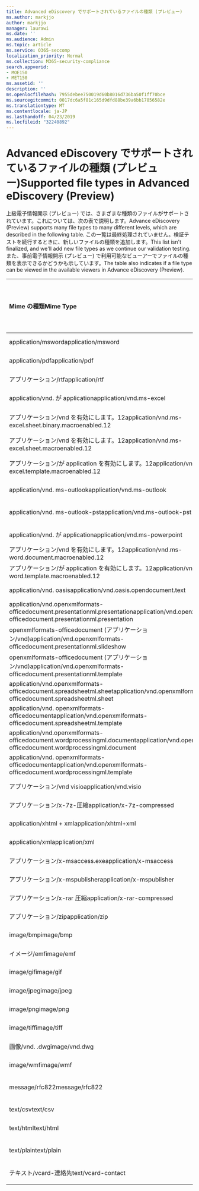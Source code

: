 ```yaml
---
title: Advanced eDiscovery でサポートされているファイルの種類 (プレビュー)
ms.author: markjjo
author: markjjo
manager: laurawi
ms.date: ''
ms.audience: Admin
ms.topic: article
ms.service: O365-seccomp
localization_priority: Normal
ms.collection: M365-security-compliance
search.appverid:
- MOE150
- MET150
ms.assetid: ''
description: ''
ms.openlocfilehash: 7955debee750019d60b8016d736ba50f1ff70bce
ms.sourcegitcommit: 0017dc6a5f81c165d9dfd88be39a6bb17856582e
ms.translationtype: MT
ms.contentlocale: ja-JP
ms.lasthandoff: 04/23/2019
ms.locfileid: "32240892"
---
```

# <a name="supported-file-types-in-advanced-ediscovery-preview"></a><span data-ttu-id="7ded9-102">Advanced eDiscovery でサポートされているファイルの種類 (プレビュー)</span><span class="sxs-lookup"><span data-stu-id="7ded9-102">Supported file types in Advanced eDiscovery (Preview)</span></span>

<span data-ttu-id="7ded9-103">上級電子情報開示 (プレビュー) では、さまざまな種類のファイルがサポートされています。これについては、次の表で説明します。</span><span class="sxs-lookup"><span data-stu-id="7ded9-103">Advance eDiscovery (Preview) supports many file types to many different levels, which are described in the following table.</span></span> <span data-ttu-id="7ded9-104">この一覧は最終処理されていません。検証テストを続行するときに、新しいファイルの種類を追加します。</span><span class="sxs-lookup"><span data-stu-id="7ded9-104">This list isn't finalized, and we'll add new file types as we continue our validation testing.</span></span> <span data-ttu-id="7ded9-105">また、事前電子情報開示 (プレビュー) で利用可能なビューアーでファイルの種類を表示できるかどうかも示しています。</span><span class="sxs-lookup"><span data-stu-id="7ded9-105">The table also indicates if a file type can be viewed in the available viewers in Advance eDiscovery (Preview).</span></span>

| <span data-ttu-id="7ded9-106">Mime の種類</span><span class="sxs-lookup"><span data-stu-id="7ded9-106">Mime Type</span></span> | <span data-ttu-id="7ded9-107">File クラス</span><span class="sxs-lookup"><span data-stu-id="7ded9-107">File class</span></span> | <span data-ttu-id="7ded9-108">ネイティブビューアー</span><span class="sxs-lookup"><span data-stu-id="7ded9-108">Native viewer</span></span> | <span data-ttu-id="7ded9-109">テキストビューアー</span><span class="sxs-lookup"><span data-stu-id="7ded9-109">Text viewer</span></span> | <span data-ttu-id="7ded9-110">ビューアーに注釈を付ける</span><span class="sxs-lookup"><span data-stu-id="7ded9-110">Annotate viewer</span></span> | <span data-ttu-id="7ded9-111">コンテナーの抽出</span><span class="sxs-lookup"><span data-stu-id="7ded9-111">Container extraction</span></span> | <span data-ttu-id="7ded9-112">拡張機能</span><span class="sxs-lookup"><span data-stu-id="7ded9-112">Extensions</span></span> |
| :- | :- | :- | :- | :- | :- | :- |
| <span data-ttu-id="7ded9-113">application/msword</span><span class="sxs-lookup"><span data-stu-id="7ded9-113">application/msword</span></span> | <span data-ttu-id="7ded9-114">Document</span><span class="sxs-lookup"><span data-stu-id="7ded9-114">Document</span></span> | <span data-ttu-id="7ded9-115">はい</span><span class="sxs-lookup"><span data-stu-id="7ded9-115">Yes</span></span> | <span data-ttu-id="7ded9-116">はい</span><span class="sxs-lookup"><span data-stu-id="7ded9-116">Yes</span></span> | <span data-ttu-id="7ded9-117">はい</span><span class="sxs-lookup"><span data-stu-id="7ded9-117">Yes</span></span> | <span data-ttu-id="7ded9-118">いいえ</span><span class="sxs-lookup"><span data-stu-id="7ded9-118">No</span></span> | <span data-ttu-id="7ded9-119">.doc、.dat</span><span class="sxs-lookup"><span data-stu-id="7ded9-119">.doc; .dat</span></span> |
| <span data-ttu-id="7ded9-120">application/pdf</span><span class="sxs-lookup"><span data-stu-id="7ded9-120">application/pdf</span></span> | <span data-ttu-id="7ded9-121">Document</span><span class="sxs-lookup"><span data-stu-id="7ded9-121">Document</span></span> | <span data-ttu-id="7ded9-122">はい</span><span class="sxs-lookup"><span data-stu-id="7ded9-122">Yes</span></span> | <span data-ttu-id="7ded9-123">はい</span><span class="sxs-lookup"><span data-stu-id="7ded9-123">Yes</span></span> | <span data-ttu-id="7ded9-124">はい</span><span class="sxs-lookup"><span data-stu-id="7ded9-124">Yes</span></span> | <span data-ttu-id="7ded9-125">いいえ</span><span class="sxs-lookup"><span data-stu-id="7ded9-125">No</span></span> | <span data-ttu-id="7ded9-126">.pdf</span><span class="sxs-lookup"><span data-stu-id="7ded9-126">.pdf</span></span> |
| <span data-ttu-id="7ded9-127">アプリケーション/rtf</span><span class="sxs-lookup"><span data-stu-id="7ded9-127">application/rtf</span></span> | <span data-ttu-id="7ded9-128">Document</span><span class="sxs-lookup"><span data-stu-id="7ded9-128">Document</span></span> | <span data-ttu-id="7ded9-129">はい</span><span class="sxs-lookup"><span data-stu-id="7ded9-129">Yes</span></span> | <span data-ttu-id="7ded9-130">はい</span><span class="sxs-lookup"><span data-stu-id="7ded9-130">Yes</span></span> | <span data-ttu-id="7ded9-131">はい</span><span class="sxs-lookup"><span data-stu-id="7ded9-131">Yes</span></span> | <span data-ttu-id="7ded9-132">いいえ</span><span class="sxs-lookup"><span data-stu-id="7ded9-132">No</span></span> | <span data-ttu-id="7ded9-133">.rtf;。.doc</span><span class="sxs-lookup"><span data-stu-id="7ded9-133">.rtf;.doc</span></span> |
| <span data-ttu-id="7ded9-134">application/vnd. が application</span><span class="sxs-lookup"><span data-stu-id="7ded9-134">application/vnd.ms-excel</span></span> | <span data-ttu-id="7ded9-135">Document</span><span class="sxs-lookup"><span data-stu-id="7ded9-135">Document</span></span> | <span data-ttu-id="7ded9-136">はい</span><span class="sxs-lookup"><span data-stu-id="7ded9-136">Yes</span></span> | <span data-ttu-id="7ded9-137">はい</span><span class="sxs-lookup"><span data-stu-id="7ded9-137">Yes</span></span> | <span data-ttu-id="7ded9-138">はい</span><span class="sxs-lookup"><span data-stu-id="7ded9-138">Yes</span></span> | <span data-ttu-id="7ded9-139">いいえ</span><span class="sxs-lookup"><span data-stu-id="7ded9-139">No</span></span> | <span data-ttu-id="7ded9-140">.xls、.dat</span><span class="sxs-lookup"><span data-stu-id="7ded9-140">.xls; .dat</span></span> |
| <span data-ttu-id="7ded9-141">アプリケーション/vnd を有効にします。12</span><span class="sxs-lookup"><span data-stu-id="7ded9-141">application/vnd.ms-excel.sheet.binary.macroenabled.12</span></span> | <span data-ttu-id="7ded9-142">生産性/オープンドキュメント形式</span><span class="sxs-lookup"><span data-stu-id="7ded9-142">Productivity / Open Document Format</span></span> | <span data-ttu-id="7ded9-143">はい</span><span class="sxs-lookup"><span data-stu-id="7ded9-143">Yes</span></span> | <span data-ttu-id="7ded9-144">はい</span><span class="sxs-lookup"><span data-stu-id="7ded9-144">Yes</span></span> | <span data-ttu-id="7ded9-145">いいえ</span><span class="sxs-lookup"><span data-stu-id="7ded9-145">No</span></span> | <span data-ttu-id="7ded9-146">いいえ</span><span class="sxs-lookup"><span data-stu-id="7ded9-146">No</span></span> | <span data-ttu-id="7ded9-147">.xlsb</span><span class="sxs-lookup"><span data-stu-id="7ded9-147">.xlsb</span></span> |
| <span data-ttu-id="7ded9-148">アプリケーション/vnd を有効にします。12</span><span class="sxs-lookup"><span data-stu-id="7ded9-148">application/vnd.ms-excel.sheet.macroenabled.12</span></span> | <span data-ttu-id="7ded9-149">Document</span><span class="sxs-lookup"><span data-stu-id="7ded9-149">Document</span></span> | <span data-ttu-id="7ded9-150">はい</span><span class="sxs-lookup"><span data-stu-id="7ded9-150">Yes</span></span> | <span data-ttu-id="7ded9-151">はい</span><span class="sxs-lookup"><span data-stu-id="7ded9-151">Yes</span></span> | <span data-ttu-id="7ded9-152">はい</span><span class="sxs-lookup"><span data-stu-id="7ded9-152">Yes</span></span> | <span data-ttu-id="7ded9-153">いいえ</span><span class="sxs-lookup"><span data-stu-id="7ded9-153">No</span></span> | <span data-ttu-id="7ded9-154">.xlsm</span><span class="sxs-lookup"><span data-stu-id="7ded9-154">.xlsm</span></span> |
| <span data-ttu-id="7ded9-155">アプリケーション/が application を有効にします。12</span><span class="sxs-lookup"><span data-stu-id="7ded9-155">application/vnd.ms-excel.template.macroenabled.12</span></span> | <span data-ttu-id="7ded9-156">生産性/オープンドキュメント形式</span><span class="sxs-lookup"><span data-stu-id="7ded9-156">Productivity / Open Document Format</span></span> | <span data-ttu-id="7ded9-157">いいえ</span><span class="sxs-lookup"><span data-stu-id="7ded9-157">No</span></span> | <span data-ttu-id="7ded9-158">はい</span><span class="sxs-lookup"><span data-stu-id="7ded9-158">Yes</span></span> | <span data-ttu-id="7ded9-159">いいえ</span><span class="sxs-lookup"><span data-stu-id="7ded9-159">No</span></span> | <span data-ttu-id="7ded9-160">いいえ</span><span class="sxs-lookup"><span data-stu-id="7ded9-160">No</span></span> | <span data-ttu-id="7ded9-161">。 xltm</span><span class="sxs-lookup"><span data-stu-id="7ded9-161">.xltm</span></span> |
| <span data-ttu-id="7ded9-162">application/vnd. ms-outlook</span><span class="sxs-lookup"><span data-stu-id="7ded9-162">application/vnd.ms-outlook</span></span> | <span data-ttu-id="7ded9-163">生産性</span><span class="sxs-lookup"><span data-stu-id="7ded9-163">Productivity</span></span> | <span data-ttu-id="7ded9-164">いいえ</span><span class="sxs-lookup"><span data-stu-id="7ded9-164">No</span></span> | <span data-ttu-id="7ded9-165">いいえ</span><span class="sxs-lookup"><span data-stu-id="7ded9-165">No</span></span> | <span data-ttu-id="7ded9-166">いいえ</span><span class="sxs-lookup"><span data-stu-id="7ded9-166">No</span></span> | <span data-ttu-id="7ded9-167">いいえ</span><span class="sxs-lookup"><span data-stu-id="7ded9-167">No</span></span> | <span data-ttu-id="7ded9-168">.msg</span><span class="sxs-lookup"><span data-stu-id="7ded9-168">.msg</span></span> |
| <span data-ttu-id="7ded9-169">application/vnd. ms-outlook-pst</span><span class="sxs-lookup"><span data-stu-id="7ded9-169">application/vnd.ms-outlook-pst</span></span> | <span data-ttu-id="7ded9-170">生産性/コラボレーション</span><span class="sxs-lookup"><span data-stu-id="7ded9-170">Productivity / Collaboration</span></span> | <span data-ttu-id="7ded9-171">いいえ</span><span class="sxs-lookup"><span data-stu-id="7ded9-171">No</span></span> | <span data-ttu-id="7ded9-172">いいえ</span><span class="sxs-lookup"><span data-stu-id="7ded9-172">No</span></span> | <span data-ttu-id="7ded9-173">いいえ</span><span class="sxs-lookup"><span data-stu-id="7ded9-173">No</span></span> | <span data-ttu-id="7ded9-174">はい</span><span class="sxs-lookup"><span data-stu-id="7ded9-174">Yes</span></span> | <span data-ttu-id="7ded9-175">.pst</span><span class="sxs-lookup"><span data-stu-id="7ded9-175">.pst</span></span> |
| <span data-ttu-id="7ded9-176">application/vnd. が application</span><span class="sxs-lookup"><span data-stu-id="7ded9-176">application/vnd.ms-powerpoint</span></span> | <span data-ttu-id="7ded9-177">Document</span><span class="sxs-lookup"><span data-stu-id="7ded9-177">Document</span></span> | <span data-ttu-id="7ded9-178">はい</span><span class="sxs-lookup"><span data-stu-id="7ded9-178">Yes</span></span> | <span data-ttu-id="7ded9-179">はい</span><span class="sxs-lookup"><span data-stu-id="7ded9-179">Yes</span></span> | <span data-ttu-id="7ded9-180">はい</span><span class="sxs-lookup"><span data-stu-id="7ded9-180">Yes</span></span> | <span data-ttu-id="7ded9-181">いいえ</span><span class="sxs-lookup"><span data-stu-id="7ded9-181">No</span></span> | <span data-ttu-id="7ded9-182">.ppt; .pps;。なべ</span><span class="sxs-lookup"><span data-stu-id="7ded9-182">.ppt; .pps;.pot</span></span> |
| <span data-ttu-id="7ded9-183">アプリケーション/vnd を有効にします。12</span><span class="sxs-lookup"><span data-stu-id="7ded9-183">application/vnd.ms-word.document.macroenabled.12</span></span> | <span data-ttu-id="7ded9-184">Document</span><span class="sxs-lookup"><span data-stu-id="7ded9-184">Document</span></span> | <span data-ttu-id="7ded9-185">はい</span><span class="sxs-lookup"><span data-stu-id="7ded9-185">Yes</span></span> | <span data-ttu-id="7ded9-186">はい</span><span class="sxs-lookup"><span data-stu-id="7ded9-186">Yes</span></span> | <span data-ttu-id="7ded9-187">はい</span><span class="sxs-lookup"><span data-stu-id="7ded9-187">Yes</span></span> | <span data-ttu-id="7ded9-188">いいえ</span><span class="sxs-lookup"><span data-stu-id="7ded9-188">No</span></span> | <span data-ttu-id="7ded9-189">.docm</span><span class="sxs-lookup"><span data-stu-id="7ded9-189">.docm</span></span> |
| <span data-ttu-id="7ded9-190">アプリケーション/が application を有効にします。12</span><span class="sxs-lookup"><span data-stu-id="7ded9-190">application/vnd.ms-word.template.macroenabled.12</span></span> | <span data-ttu-id="7ded9-191">Document</span><span class="sxs-lookup"><span data-stu-id="7ded9-191">Document</span></span> | <span data-ttu-id="7ded9-192">はい</span><span class="sxs-lookup"><span data-stu-id="7ded9-192">Yes</span></span> | <span data-ttu-id="7ded9-193">はい</span><span class="sxs-lookup"><span data-stu-id="7ded9-193">Yes</span></span> | <span data-ttu-id="7ded9-194">はい</span><span class="sxs-lookup"><span data-stu-id="7ded9-194">Yes</span></span> | <span data-ttu-id="7ded9-195">いいえ</span><span class="sxs-lookup"><span data-stu-id="7ded9-195">No</span></span> | <span data-ttu-id="7ded9-196">normal.dotm</span><span class="sxs-lookup"><span data-stu-id="7ded9-196">.dotm</span></span> |
| <span data-ttu-id="7ded9-197">application/vnd. oasis</span><span class="sxs-lookup"><span data-stu-id="7ded9-197">application/vnd.oasis.opendocument.text</span></span> | <span data-ttu-id="7ded9-198">Document</span><span class="sxs-lookup"><span data-stu-id="7ded9-198">Document</span></span> | <span data-ttu-id="7ded9-199">はい</span><span class="sxs-lookup"><span data-stu-id="7ded9-199">Yes</span></span> | <span data-ttu-id="7ded9-200">はい</span><span class="sxs-lookup"><span data-stu-id="7ded9-200">Yes</span></span> | <span data-ttu-id="7ded9-201">はい</span><span class="sxs-lookup"><span data-stu-id="7ded9-201">Yes</span></span> | <span data-ttu-id="7ded9-202">いいえ</span><span class="sxs-lookup"><span data-stu-id="7ded9-202">No</span></span> | <span data-ttu-id="7ded9-203">odt</span><span class="sxs-lookup"><span data-stu-id="7ded9-203">.odt;</span></span>  |
| <span data-ttu-id="7ded9-204">application/vnd.openxmlformats-officedocument.presentationml.presentation</span><span class="sxs-lookup"><span data-stu-id="7ded9-204">application/vnd.openxmlformats-officedocument.presentationml.presentation</span></span> | <span data-ttu-id="7ded9-205">Document</span><span class="sxs-lookup"><span data-stu-id="7ded9-205">Document</span></span> | <span data-ttu-id="7ded9-206">はい</span><span class="sxs-lookup"><span data-stu-id="7ded9-206">Yes</span></span> | <span data-ttu-id="7ded9-207">はい</span><span class="sxs-lookup"><span data-stu-id="7ded9-207">Yes</span></span> | <span data-ttu-id="7ded9-208">はい</span><span class="sxs-lookup"><span data-stu-id="7ded9-208">Yes</span></span> | <span data-ttu-id="7ded9-209">いいえ</span><span class="sxs-lookup"><span data-stu-id="7ded9-209">No</span></span> | <span data-ttu-id="7ded9-210">.pptx</span><span class="sxs-lookup"><span data-stu-id="7ded9-210">.pptx</span></span> |
| <span data-ttu-id="7ded9-211">openxmlformats-officedocument (アプリケーション/vnd)</span><span class="sxs-lookup"><span data-stu-id="7ded9-211">application/vnd.openxmlformats-officedocument.presentationml.slideshow</span></span> | <span data-ttu-id="7ded9-212">生産性/オープンドキュメント形式</span><span class="sxs-lookup"><span data-stu-id="7ded9-212">Productivity / Open Document Format</span></span> | <span data-ttu-id="7ded9-213">はい</span><span class="sxs-lookup"><span data-stu-id="7ded9-213">Yes</span></span> | <span data-ttu-id="7ded9-214">はい</span><span class="sxs-lookup"><span data-stu-id="7ded9-214">Yes</span></span> | <span data-ttu-id="7ded9-215">はい</span><span class="sxs-lookup"><span data-stu-id="7ded9-215">Yes</span></span> | <span data-ttu-id="7ded9-216">いいえ</span><span class="sxs-lookup"><span data-stu-id="7ded9-216">No</span></span> | <span data-ttu-id="7ded9-217">. ppsx</span><span class="sxs-lookup"><span data-stu-id="7ded9-217">.ppsx</span></span> |
| <span data-ttu-id="7ded9-218">openxmlformats-officedocument (アプリケーション/vnd)</span><span class="sxs-lookup"><span data-stu-id="7ded9-218">application/vnd.openxmlformats-officedocument.presentationml.template</span></span> | <span data-ttu-id="7ded9-219">Document</span><span class="sxs-lookup"><span data-stu-id="7ded9-219">Document</span></span> | <span data-ttu-id="7ded9-220">はい</span><span class="sxs-lookup"><span data-stu-id="7ded9-220">Yes</span></span> | <span data-ttu-id="7ded9-221">はい</span><span class="sxs-lookup"><span data-stu-id="7ded9-221">Yes</span></span> | <span data-ttu-id="7ded9-222">はい</span><span class="sxs-lookup"><span data-stu-id="7ded9-222">Yes</span></span> | <span data-ttu-id="7ded9-223">いいえ</span><span class="sxs-lookup"><span data-stu-id="7ded9-223">No</span></span> | <span data-ttu-id="7ded9-224">. potx</span><span class="sxs-lookup"><span data-stu-id="7ded9-224">.potx</span></span> |
| <span data-ttu-id="7ded9-225">application/vnd.openxmlformats-officedocument.spreadsheetml.sheet</span><span class="sxs-lookup"><span data-stu-id="7ded9-225">application/vnd.openxmlformats-officedocument.spreadsheetml.sheet</span></span> | <span data-ttu-id="7ded9-226">Document</span><span class="sxs-lookup"><span data-stu-id="7ded9-226">Document</span></span> | <span data-ttu-id="7ded9-227">はい</span><span class="sxs-lookup"><span data-stu-id="7ded9-227">Yes</span></span> | <span data-ttu-id="7ded9-228">はい</span><span class="sxs-lookup"><span data-stu-id="7ded9-228">Yes</span></span> | <span data-ttu-id="7ded9-229">はい</span><span class="sxs-lookup"><span data-stu-id="7ded9-229">Yes</span></span> | <span data-ttu-id="7ded9-230">いいえ</span><span class="sxs-lookup"><span data-stu-id="7ded9-230">No</span></span> | <span data-ttu-id="7ded9-231">.xlsx</span><span class="sxs-lookup"><span data-stu-id="7ded9-231">.xlsx</span></span> |
| <span data-ttu-id="7ded9-232">application/vnd. openxmlformats-officedocument</span><span class="sxs-lookup"><span data-stu-id="7ded9-232">application/vnd.openxmlformats-officedocument.spreadsheetml.template</span></span> | <span data-ttu-id="7ded9-233">Document</span><span class="sxs-lookup"><span data-stu-id="7ded9-233">Document</span></span> | <span data-ttu-id="7ded9-234">はい</span><span class="sxs-lookup"><span data-stu-id="7ded9-234">Yes</span></span> | <span data-ttu-id="7ded9-235">はい</span><span class="sxs-lookup"><span data-stu-id="7ded9-235">Yes</span></span> | <span data-ttu-id="7ded9-236">はい</span><span class="sxs-lookup"><span data-stu-id="7ded9-236">Yes</span></span> | <span data-ttu-id="7ded9-237">いいえ</span><span class="sxs-lookup"><span data-stu-id="7ded9-237">No</span></span> | <span data-ttu-id="7ded9-238">。 xltx</span><span class="sxs-lookup"><span data-stu-id="7ded9-238">.xltx</span></span> |
| <span data-ttu-id="7ded9-239">application/vnd.openxmlformats-officedocument.wordprocessingml.document</span><span class="sxs-lookup"><span data-stu-id="7ded9-239">application/vnd.openxmlformats-officedocument.wordprocessingml.document</span></span> | <span data-ttu-id="7ded9-240">Document</span><span class="sxs-lookup"><span data-stu-id="7ded9-240">Document</span></span> | <span data-ttu-id="7ded9-241">はい</span><span class="sxs-lookup"><span data-stu-id="7ded9-241">Yes</span></span> | <span data-ttu-id="7ded9-242">はい</span><span class="sxs-lookup"><span data-stu-id="7ded9-242">Yes</span></span> | <span data-ttu-id="7ded9-243">はい</span><span class="sxs-lookup"><span data-stu-id="7ded9-243">Yes</span></span> | <span data-ttu-id="7ded9-244">いいえ</span><span class="sxs-lookup"><span data-stu-id="7ded9-244">No</span></span> | <span data-ttu-id="7ded9-245">.docx</span><span class="sxs-lookup"><span data-stu-id="7ded9-245">.docx</span></span> |
| <span data-ttu-id="7ded9-246">application/vnd. openxmlformats-officedocument</span><span class="sxs-lookup"><span data-stu-id="7ded9-246">application/vnd.openxmlformats-officedocument.wordprocessingml.template</span></span> | <span data-ttu-id="7ded9-247">Document</span><span class="sxs-lookup"><span data-stu-id="7ded9-247">Document</span></span> | <span data-ttu-id="7ded9-248">はい</span><span class="sxs-lookup"><span data-stu-id="7ded9-248">Yes</span></span> | <span data-ttu-id="7ded9-249">はい</span><span class="sxs-lookup"><span data-stu-id="7ded9-249">Yes</span></span> | <span data-ttu-id="7ded9-250">はい</span><span class="sxs-lookup"><span data-stu-id="7ded9-250">Yes</span></span> | <span data-ttu-id="7ded9-251">いいえ</span><span class="sxs-lookup"><span data-stu-id="7ded9-251">No</span></span> | <span data-ttu-id="7ded9-252">.dotx</span><span class="sxs-lookup"><span data-stu-id="7ded9-252">.dotx</span></span> |
| <span data-ttu-id="7ded9-253">アプリケーション/vnd visio</span><span class="sxs-lookup"><span data-stu-id="7ded9-253">application/vnd.visio</span></span> | <span data-ttu-id="7ded9-254">Document</span><span class="sxs-lookup"><span data-stu-id="7ded9-254">Document</span></span> | <span data-ttu-id="7ded9-255">はい</span><span class="sxs-lookup"><span data-stu-id="7ded9-255">Yes</span></span> | <span data-ttu-id="7ded9-256">はい</span><span class="sxs-lookup"><span data-stu-id="7ded9-256">Yes</span></span> | <span data-ttu-id="7ded9-257">はい</span><span class="sxs-lookup"><span data-stu-id="7ded9-257">Yes</span></span> | <span data-ttu-id="7ded9-258">いいえ</span><span class="sxs-lookup"><span data-stu-id="7ded9-258">No</span></span> | <span data-ttu-id="7ded9-259">.vsd</span><span class="sxs-lookup"><span data-stu-id="7ded9-259">.vsd</span></span> |
| <span data-ttu-id="7ded9-260">アプリケーション/x-7z-圧縮</span><span class="sxs-lookup"><span data-stu-id="7ded9-260">application/x-7z-compressed</span></span> | <span data-ttu-id="7ded9-261">Archive/Container</span><span class="sxs-lookup"><span data-stu-id="7ded9-261">Archive / Container</span></span> | <span data-ttu-id="7ded9-262">いいえ</span><span class="sxs-lookup"><span data-stu-id="7ded9-262">No</span></span> | <span data-ttu-id="7ded9-263">いいえ</span><span class="sxs-lookup"><span data-stu-id="7ded9-263">No</span></span> | <span data-ttu-id="7ded9-264">いいえ</span><span class="sxs-lookup"><span data-stu-id="7ded9-264">No</span></span> | <span data-ttu-id="7ded9-265">はい</span><span class="sxs-lookup"><span data-stu-id="7ded9-265">Yes</span></span> | <span data-ttu-id="7ded9-266">. 7z</span><span class="sxs-lookup"><span data-stu-id="7ded9-266">.7z</span></span> |
| <span data-ttu-id="7ded9-267">application/xhtml + xml</span><span class="sxs-lookup"><span data-stu-id="7ded9-267">application/xhtml+xml</span></span> | <span data-ttu-id="7ded9-268">Document</span><span class="sxs-lookup"><span data-stu-id="7ded9-268">Document</span></span> | <span data-ttu-id="7ded9-269">はい</span><span class="sxs-lookup"><span data-stu-id="7ded9-269">Yes</span></span> | <span data-ttu-id="7ded9-270">はい</span><span class="sxs-lookup"><span data-stu-id="7ded9-270">Yes</span></span> | <span data-ttu-id="7ded9-271">はい</span><span class="sxs-lookup"><span data-stu-id="7ded9-271">Yes</span></span> | <span data-ttu-id="7ded9-272">いいえ</span><span class="sxs-lookup"><span data-stu-id="7ded9-272">No</span></span> | <span data-ttu-id="7ded9-273">xhtml</span><span class="sxs-lookup"><span data-stu-id="7ded9-273">.xhtml</span></span> |
| <span data-ttu-id="7ded9-274">application/xml</span><span class="sxs-lookup"><span data-stu-id="7ded9-274">application/xml</span></span> | <span data-ttu-id="7ded9-275">Document</span><span class="sxs-lookup"><span data-stu-id="7ded9-275">Document</span></span> | <span data-ttu-id="7ded9-276">はい</span><span class="sxs-lookup"><span data-stu-id="7ded9-276">Yes</span></span> | <span data-ttu-id="7ded9-277">はい</span><span class="sxs-lookup"><span data-stu-id="7ded9-277">Yes</span></span> | <span data-ttu-id="7ded9-278">はい</span><span class="sxs-lookup"><span data-stu-id="7ded9-278">Yes</span></span> | <span data-ttu-id="7ded9-279">いいえ</span><span class="sxs-lookup"><span data-stu-id="7ded9-279">No</span></span> | <span data-ttu-id="7ded9-280">.xml</span><span class="sxs-lookup"><span data-stu-id="7ded9-280">.xml</span></span> |
| <span data-ttu-id="7ded9-281">アプリケーション/x-msaccess.exe</span><span class="sxs-lookup"><span data-stu-id="7ded9-281">application/x-msaccess</span></span> | <span data-ttu-id="7ded9-282">Document</span><span class="sxs-lookup"><span data-stu-id="7ded9-282">Document</span></span> | <span data-ttu-id="7ded9-283">はい</span><span class="sxs-lookup"><span data-stu-id="7ded9-283">Yes</span></span> | <span data-ttu-id="7ded9-284">はい</span><span class="sxs-lookup"><span data-stu-id="7ded9-284">Yes</span></span> | <span data-ttu-id="7ded9-285">はい</span><span class="sxs-lookup"><span data-stu-id="7ded9-285">Yes</span></span> | <span data-ttu-id="7ded9-286">いいえ</span><span class="sxs-lookup"><span data-stu-id="7ded9-286">No</span></span> | <span data-ttu-id="7ded9-287">.mdb</span><span class="sxs-lookup"><span data-stu-id="7ded9-287">.mdb</span></span> |
| <span data-ttu-id="7ded9-288">アプリケーション/x-mspublisher</span><span class="sxs-lookup"><span data-stu-id="7ded9-288">application/x-mspublisher</span></span> | <span data-ttu-id="7ded9-289">Document</span><span class="sxs-lookup"><span data-stu-id="7ded9-289">Document</span></span> | <span data-ttu-id="7ded9-290">はい</span><span class="sxs-lookup"><span data-stu-id="7ded9-290">Yes</span></span> | <span data-ttu-id="7ded9-291">はい</span><span class="sxs-lookup"><span data-stu-id="7ded9-291">Yes</span></span> | <span data-ttu-id="7ded9-292">はい</span><span class="sxs-lookup"><span data-stu-id="7ded9-292">Yes</span></span> | <span data-ttu-id="7ded9-293">いいえ</span><span class="sxs-lookup"><span data-stu-id="7ded9-293">No</span></span> | <span data-ttu-id="7ded9-294">.pub</span><span class="sxs-lookup"><span data-stu-id="7ded9-294">.pub</span></span> |
| <span data-ttu-id="7ded9-295">アプリケーション/x-rar 圧縮</span><span class="sxs-lookup"><span data-stu-id="7ded9-295">application/x-rar-compressed</span></span> | <span data-ttu-id="7ded9-296">Archive/Container</span><span class="sxs-lookup"><span data-stu-id="7ded9-296">Archive / Container</span></span> | <span data-ttu-id="7ded9-297">いいえ</span><span class="sxs-lookup"><span data-stu-id="7ded9-297">No</span></span> | <span data-ttu-id="7ded9-298">いいえ</span><span class="sxs-lookup"><span data-stu-id="7ded9-298">No</span></span> | <span data-ttu-id="7ded9-299">いいえ</span><span class="sxs-lookup"><span data-stu-id="7ded9-299">No</span></span> | <span data-ttu-id="7ded9-300">はい</span><span class="sxs-lookup"><span data-stu-id="7ded9-300">Yes</span></span> | <span data-ttu-id="7ded9-301">rar</span><span class="sxs-lookup"><span data-stu-id="7ded9-301">.rar</span></span> |
| <span data-ttu-id="7ded9-302">アプリケーション/zip</span><span class="sxs-lookup"><span data-stu-id="7ded9-302">application/zip</span></span> | <span data-ttu-id="7ded9-303">Archive/Container</span><span class="sxs-lookup"><span data-stu-id="7ded9-303">Archive / Container</span></span> | <span data-ttu-id="7ded9-304">いいえ</span><span class="sxs-lookup"><span data-stu-id="7ded9-304">No</span></span> | <span data-ttu-id="7ded9-305">いいえ</span><span class="sxs-lookup"><span data-stu-id="7ded9-305">No</span></span> | <span data-ttu-id="7ded9-306">いいえ</span><span class="sxs-lookup"><span data-stu-id="7ded9-306">No</span></span> | <span data-ttu-id="7ded9-307">はい</span><span class="sxs-lookup"><span data-stu-id="7ded9-307">Yes</span></span> | <span data-ttu-id="7ded9-308">.zip</span><span class="sxs-lookup"><span data-stu-id="7ded9-308">.zip</span></span> |
| <span data-ttu-id="7ded9-309">image/bmp</span><span class="sxs-lookup"><span data-stu-id="7ded9-309">image/bmp</span></span> | <span data-ttu-id="7ded9-310">イメージ</span><span class="sxs-lookup"><span data-stu-id="7ded9-310">Image</span></span> | <span data-ttu-id="7ded9-311">はい</span><span class="sxs-lookup"><span data-stu-id="7ded9-311">Yes</span></span> | <span data-ttu-id="7ded9-312">はい</span><span class="sxs-lookup"><span data-stu-id="7ded9-312">Yes</span></span> | <span data-ttu-id="7ded9-313">はい</span><span class="sxs-lookup"><span data-stu-id="7ded9-313">Yes</span></span> | <span data-ttu-id="7ded9-314">いいえ</span><span class="sxs-lookup"><span data-stu-id="7ded9-314">No</span></span> | <span data-ttu-id="7ded9-315">.bmp</span><span class="sxs-lookup"><span data-stu-id="7ded9-315">.bmp</span></span> |
| <span data-ttu-id="7ded9-316">イメージ/emf</span><span class="sxs-lookup"><span data-stu-id="7ded9-316">image/emf</span></span> | <span data-ttu-id="7ded9-317">イメージ</span><span class="sxs-lookup"><span data-stu-id="7ded9-317">Image</span></span> | <span data-ttu-id="7ded9-318">はい</span><span class="sxs-lookup"><span data-stu-id="7ded9-318">Yes</span></span> | <span data-ttu-id="7ded9-319">はい</span><span class="sxs-lookup"><span data-stu-id="7ded9-319">Yes</span></span> | <span data-ttu-id="7ded9-320">はい</span><span class="sxs-lookup"><span data-stu-id="7ded9-320">Yes</span></span> | <span data-ttu-id="7ded9-321">いいえ</span><span class="sxs-lookup"><span data-stu-id="7ded9-321">No</span></span> | <span data-ttu-id="7ded9-322">.emf</span><span class="sxs-lookup"><span data-stu-id="7ded9-322">.emf</span></span> |
| <span data-ttu-id="7ded9-323">image/gif</span><span class="sxs-lookup"><span data-stu-id="7ded9-323">image/gif</span></span> | <span data-ttu-id="7ded9-324">Document</span><span class="sxs-lookup"><span data-stu-id="7ded9-324">Document</span></span> | <span data-ttu-id="7ded9-325">はい</span><span class="sxs-lookup"><span data-stu-id="7ded9-325">Yes</span></span> | <span data-ttu-id="7ded9-326">はい</span><span class="sxs-lookup"><span data-stu-id="7ded9-326">Yes</span></span> | <span data-ttu-id="7ded9-327">はい</span><span class="sxs-lookup"><span data-stu-id="7ded9-327">Yes</span></span> | <span data-ttu-id="7ded9-328">いいえ</span><span class="sxs-lookup"><span data-stu-id="7ded9-328">No</span></span> | <span data-ttu-id="7ded9-329">.gif</span><span class="sxs-lookup"><span data-stu-id="7ded9-329">.gif</span></span> |
| <span data-ttu-id="7ded9-330">image/jpeg</span><span class="sxs-lookup"><span data-stu-id="7ded9-330">image/jpeg</span></span> | <span data-ttu-id="7ded9-331">イメージ</span><span class="sxs-lookup"><span data-stu-id="7ded9-331">Image</span></span> | <span data-ttu-id="7ded9-332">はい</span><span class="sxs-lookup"><span data-stu-id="7ded9-332">Yes</span></span> | <span data-ttu-id="7ded9-333">はい</span><span class="sxs-lookup"><span data-stu-id="7ded9-333">Yes</span></span> | <span data-ttu-id="7ded9-334">はい</span><span class="sxs-lookup"><span data-stu-id="7ded9-334">Yes</span></span> | <span data-ttu-id="7ded9-335">いいえ</span><span class="sxs-lookup"><span data-stu-id="7ded9-335">No</span></span> | <span data-ttu-id="7ded9-336">.jpg、.jpeg、...jpgt</span><span class="sxs-lookup"><span data-stu-id="7ded9-336">.jpg; .jpeg; .dat;.jpgt</span></span> |
| <span data-ttu-id="7ded9-337">image/png</span><span class="sxs-lookup"><span data-stu-id="7ded9-337">image/png</span></span> | <span data-ttu-id="7ded9-338">イメージ</span><span class="sxs-lookup"><span data-stu-id="7ded9-338">Image</span></span> | <span data-ttu-id="7ded9-339">はい</span><span class="sxs-lookup"><span data-stu-id="7ded9-339">Yes</span></span> | <span data-ttu-id="7ded9-340">はい</span><span class="sxs-lookup"><span data-stu-id="7ded9-340">Yes</span></span> | <span data-ttu-id="7ded9-341">はい</span><span class="sxs-lookup"><span data-stu-id="7ded9-341">Yes</span></span> | <span data-ttu-id="7ded9-342">いいえ</span><span class="sxs-lookup"><span data-stu-id="7ded9-342">No</span></span> | <span data-ttu-id="7ded9-343">.png</span><span class="sxs-lookup"><span data-stu-id="7ded9-343">.png</span></span> |
| <span data-ttu-id="7ded9-344">image/tiff</span><span class="sxs-lookup"><span data-stu-id="7ded9-344">image/tiff</span></span> | <span data-ttu-id="7ded9-345">イメージ</span><span class="sxs-lookup"><span data-stu-id="7ded9-345">Image</span></span> | <span data-ttu-id="7ded9-346">はい</span><span class="sxs-lookup"><span data-stu-id="7ded9-346">Yes</span></span> | <span data-ttu-id="7ded9-347">はい</span><span class="sxs-lookup"><span data-stu-id="7ded9-347">Yes</span></span> | <span data-ttu-id="7ded9-348">はい</span><span class="sxs-lookup"><span data-stu-id="7ded9-348">Yes</span></span> | <span data-ttu-id="7ded9-349">いいえ</span><span class="sxs-lookup"><span data-stu-id="7ded9-349">No</span></span> | <span data-ttu-id="7ded9-350">.tif</span><span class="sxs-lookup"><span data-stu-id="7ded9-350">.tif</span></span> |
| <span data-ttu-id="7ded9-351">画像/vnd. .dwg</span><span class="sxs-lookup"><span data-stu-id="7ded9-351">image/vnd.dwg</span></span> | <span data-ttu-id="7ded9-352">Document</span><span class="sxs-lookup"><span data-stu-id="7ded9-352">Document</span></span> | <span data-ttu-id="7ded9-353">はい</span><span class="sxs-lookup"><span data-stu-id="7ded9-353">Yes</span></span> | <span data-ttu-id="7ded9-354">はい</span><span class="sxs-lookup"><span data-stu-id="7ded9-354">Yes</span></span> | <span data-ttu-id="7ded9-355">はい</span><span class="sxs-lookup"><span data-stu-id="7ded9-355">Yes</span></span> | <span data-ttu-id="7ded9-356">いいえ</span><span class="sxs-lookup"><span data-stu-id="7ded9-356">No</span></span> | <span data-ttu-id="7ded9-357">.dwg;。dxf</span><span class="sxs-lookup"><span data-stu-id="7ded9-357">.dwg;.dxf;</span></span> |
| <span data-ttu-id="7ded9-358">image/wmf</span><span class="sxs-lookup"><span data-stu-id="7ded9-358">image/wmf</span></span> | <span data-ttu-id="7ded9-359">Document</span><span class="sxs-lookup"><span data-stu-id="7ded9-359">Document</span></span> | <span data-ttu-id="7ded9-360">はい</span><span class="sxs-lookup"><span data-stu-id="7ded9-360">Yes</span></span> | <span data-ttu-id="7ded9-361">はい</span><span class="sxs-lookup"><span data-stu-id="7ded9-361">Yes</span></span> | <span data-ttu-id="7ded9-362">はい</span><span class="sxs-lookup"><span data-stu-id="7ded9-362">Yes</span></span> | <span data-ttu-id="7ded9-363">いいえ</span><span class="sxs-lookup"><span data-stu-id="7ded9-363">No</span></span> | <span data-ttu-id="7ded9-364">.wmf</span><span class="sxs-lookup"><span data-stu-id="7ded9-364">.wmf</span></span> |
| <span data-ttu-id="7ded9-365">message/rfc822</span><span class="sxs-lookup"><span data-stu-id="7ded9-365">message/rfc822</span></span> | <span data-ttu-id="7ded9-366">生産性/コラボレーション</span><span class="sxs-lookup"><span data-stu-id="7ded9-366">Productivity / Collaboration</span></span> | <span data-ttu-id="7ded9-367">いいえ</span><span class="sxs-lookup"><span data-stu-id="7ded9-367">No</span></span> | <span data-ttu-id="7ded9-368">いいえ</span><span class="sxs-lookup"><span data-stu-id="7ded9-368">No</span></span> | <span data-ttu-id="7ded9-369">いいえ</span><span class="sxs-lookup"><span data-stu-id="7ded9-369">No</span></span> | <span data-ttu-id="7ded9-370">いいえ</span><span class="sxs-lookup"><span data-stu-id="7ded9-370">No</span></span> | <span data-ttu-id="7ded9-371">.eml</span><span class="sxs-lookup"><span data-stu-id="7ded9-371">.eml</span></span> |
| <span data-ttu-id="7ded9-372">text/csv</span><span class="sxs-lookup"><span data-stu-id="7ded9-372">text/csv</span></span> | <span data-ttu-id="7ded9-373">Document</span><span class="sxs-lookup"><span data-stu-id="7ded9-373">Document</span></span> | <span data-ttu-id="7ded9-374">はい</span><span class="sxs-lookup"><span data-stu-id="7ded9-374">Yes</span></span> | <span data-ttu-id="7ded9-375">はい</span><span class="sxs-lookup"><span data-stu-id="7ded9-375">Yes</span></span> | <span data-ttu-id="7ded9-376">はい</span><span class="sxs-lookup"><span data-stu-id="7ded9-376">Yes</span></span> | <span data-ttu-id="7ded9-377">いいえ</span><span class="sxs-lookup"><span data-stu-id="7ded9-377">No</span></span> | <span data-ttu-id="7ded9-378">.csv</span><span class="sxs-lookup"><span data-stu-id="7ded9-378">.csv</span></span> |
| <span data-ttu-id="7ded9-379">text/html</span><span class="sxs-lookup"><span data-stu-id="7ded9-379">text/html</span></span> | <span data-ttu-id="7ded9-380">Document</span><span class="sxs-lookup"><span data-stu-id="7ded9-380">Document</span></span> | <span data-ttu-id="7ded9-381">はい</span><span class="sxs-lookup"><span data-stu-id="7ded9-381">Yes</span></span> | <span data-ttu-id="7ded9-382">はい</span><span class="sxs-lookup"><span data-stu-id="7ded9-382">Yes</span></span> | <span data-ttu-id="7ded9-383">はい</span><span class="sxs-lookup"><span data-stu-id="7ded9-383">Yes</span></span> | <span data-ttu-id="7ded9-384">いいえ</span><span class="sxs-lookup"><span data-stu-id="7ded9-384">No</span></span> | <span data-ttu-id="7ded9-385">.html;。shtml.dll; .htm</span><span class="sxs-lookup"><span data-stu-id="7ded9-385">.html;.shtml; .htm</span></span> |
| <span data-ttu-id="7ded9-386">text/plain</span><span class="sxs-lookup"><span data-stu-id="7ded9-386">text/plain</span></span> | <span data-ttu-id="7ded9-387">Document</span><span class="sxs-lookup"><span data-stu-id="7ded9-387">Document</span></span> | <span data-ttu-id="7ded9-388">はい</span><span class="sxs-lookup"><span data-stu-id="7ded9-388">Yes</span></span> | <span data-ttu-id="7ded9-389">はい</span><span class="sxs-lookup"><span data-stu-id="7ded9-389">Yes</span></span> | <span data-ttu-id="7ded9-390">はい</span><span class="sxs-lookup"><span data-stu-id="7ded9-390">Yes</span></span> | <span data-ttu-id="7ded9-391">いいえ</span><span class="sxs-lookup"><span data-stu-id="7ded9-391">No</span></span> | <span data-ttu-id="7ded9-392">.txt、.css、。con; pl; .csv; .dat</span><span class="sxs-lookup"><span data-stu-id="7ded9-392">.txt; .css;.con; .pl; .csv; .dat</span></span> |
| <span data-ttu-id="7ded9-393">テキスト/vcard-連絡先</span><span class="sxs-lookup"><span data-stu-id="7ded9-393">text/vcard-contact</span></span> | <span data-ttu-id="7ded9-394">Document</span><span class="sxs-lookup"><span data-stu-id="7ded9-394">Document</span></span> | <span data-ttu-id="7ded9-395">はい</span><span class="sxs-lookup"><span data-stu-id="7ded9-395">Yes</span></span> | <span data-ttu-id="7ded9-396">はい</span><span class="sxs-lookup"><span data-stu-id="7ded9-396">Yes</span></span> | <span data-ttu-id="7ded9-397">はい</span><span class="sxs-lookup"><span data-stu-id="7ded9-397">Yes</span></span> | <span data-ttu-id="7ded9-398">いいえ</span><span class="sxs-lookup"><span data-stu-id="7ded9-398">No</span></span> | <span data-ttu-id="7ded9-399">.vcf</span><span class="sxs-lookup"><span data-stu-id="7ded9-399">.vcf</span></span> |
||||||||